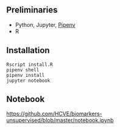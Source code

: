 ## Preliminaries

- Python, Jupyter, [Pipenv](https://pipenv.pypa.io/en/latest/)
- R

## Installation

```
Rscript install.R
pipenv shell
pipenv install
jupyter notebook
```

## Notebook

https://github.com/HCVE/biomarkers-unsupervised/blob/master/notebook.ipynb
